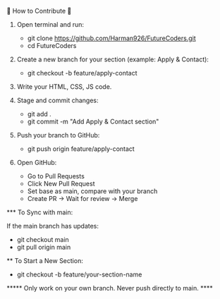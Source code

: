 🚀 How to Contribute 🚀

1. Open terminal and run:
   - git clone https://github.com/Harman926/FutureCoders.git
   - cd FutureCoders

2. Create a new branch for your section (example: Apply & Contact):
   - git checkout -b feature/apply-contact

3. Write your HTML, CSS, JS code.

4. Stage and commit changes:
   - git add .
   - git commit -m "Add Apply & Contact section"

5. Push your branch to GitHub:
   - git push origin feature/apply-contact

6. Open GitHub:
   - Go to Pull Requests
   - Click New Pull Request
   - Set base as main, compare with your branch
   - Create PR → Wait for review → Merge

*** To Sync with main:

If the main branch has updates:
   - git checkout main
   - git pull origin main

** To Start a New Section:
   - git checkout -b feature/your-section-name

***** Only work on your own branch. Never push directly to main. ****
